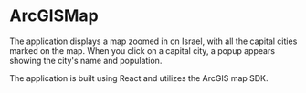 # ArcGISMap

The application displays a map zoomed in on Israel, with all the capital cities marked on the map. When you click on a capital city, a popup appears showing the city's name and population.

The application is built using React and utilizes the ArcGIS map SDK.

